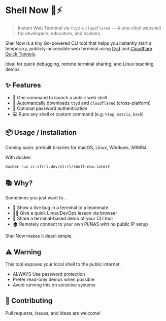 
# Shell Now 🐚⚡

> Instant Web Terminal via `ttyd` + `cloudflared` — A one-click webshell for developers, educators, and hackers.

ShellNow is a tiny Go-powered CLI tool that helps you instantly start a temporary, publicly-accessible web terminal using [ttyd](https://github.com/tsl0922/ttyd) and [Cloudflare Quick Tunnels](https://developers.cloudflare.com/cloudflare-one/connections/connect-apps/trycloudflare/).

Ideal for quick debugging, remote terminal sharing, and Linux teaching demos.

## ✨ Features

- 🚀 One command to launch a public web shell
- 🧩 Automatically downloads `ttyd` and `cloudflared` (cross-platform)
- 🔐 Optional password authentication
- 💻 Runs any shell or custom command (e.g. `htop`, `matrix`, `bash`)

## 📦 Usage / Installation

Coming soon: prebuilt binaries for macOS, Linux, Windows, ARM64

With docker:

```bash
docker run cr.strrl.dev/strrl/shell-now:latest
```

## 📚 Why?

Sometimes you just want to…

- 🔧 Show a live bug in a terminal to a teammate
- 👨‍🏫 Give a quick Linux/DevOps lesson via browser
- 🧪 Share a terminal-based demo of your CLI tool
- 🏠 Remotely connect to your own Pi/NAS with no public IP setup

ShellNow makes it dead-simple.

## ⚠️ Warning

This tool exposes your local shell to the public internet.

- ALWAYS Use password protection
- Prefer read-only demos when possible
- Avoid running this on sensitive systems

## 🙌 Contributing

Pull requests, issues, and ideas are welcome!

